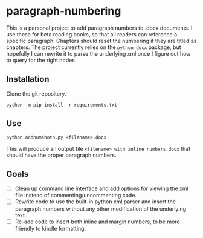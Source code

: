 # paragraph-numbering
This is a personal project to add paragraph numbers to .docx documents. I use these for beta reading books, so that all readers can reference a specific paragraph. Chapters should reset the numbering if they are titled as chapters. The project currently relies on the `python-docx` package, but hopefully I can rewrite it to parse the underlying xml once I figure out how to query for the right nodes.

## Installation
Clone the git repository.

`python -m pip install -r requirements.txt`

## Use
`python addnumsboth.py <filename>.docx`

This will produce an output file `<filename> with inline numbers.docx` that should have the proper paragraph numbers.

## Goals
- [ ] Clean up command line interface and add options for viewing the xml file instead of commenting/uncommenting code.
- [ ] Rewrite code to use the built-in python xml parser and insert the paragraph numbers without any other modification of the underlying text.
- [ ] Re-add code to insert both inline and margin numbers, to be more friendly to kindle formatting.
